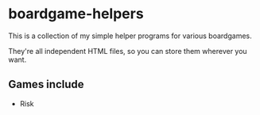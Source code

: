 # boardgame-helpers
This is a collection of my simple helper programs for various boardgames.

They're all independent HTML files, so you can store them wherever you want.

## Games include
-	Risk
